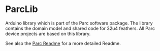 # ParcLib

Arduino library which is part of the Parc software package. The library contains the domain model and shared code for 32u4 feathers. All Parc device projects are based on this library.

See also the [Parc Readme](https://github.com/mrstefangrimm/parc/) for a more detailed Readme.